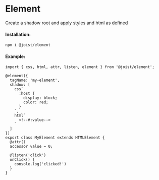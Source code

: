# Element

Create a shadow root and apply styles and html as defined

#### Installation:

```BASH
npm i @joist/element
```

#### Example:

```TS
import { css, html, attr, listen, element } from '@joist/element';

@element({
  tagName: 'my-element',
  shadow: [
    css`
      :host {
        display: block;
        color: red;
      }
    `,
    html`
      <!--#:value-->
    `
  ]
})
export class MyElement extends HTMLElement {
  @attr()
  accessor value = 0;

  @listen('click')
  onClick() {
    console.log('clicked!')
  }
}
```
